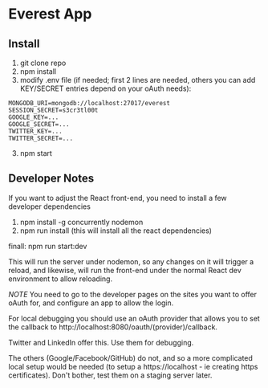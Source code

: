# Everest App
## Install ##
1. git clone repo
2. npm install
2. modify .env file (if needed; first 2 lines are needed, others you can add KEY/SECRET entries depend on your oAuth needs):
```
MONGODB_URI=mongodb://localhost:27017/everest
SESSION_SECRET=s3cr3tl00t
GOOGLE_KEY=...
GOOGLE_SECRET=...
TWITTER_KEY=...
TWITTER_SECRET=...
```
3. npm start

## Developer Notes ##
If you want to adjust the React front-end, you need to install a few developer dependencies
1. npm install -g concurrently nodemon
2. npm run install   (this will install all the react dependencies)

finall:
npm run start:dev

This will run the server under nodemon, so any changes on it will trigger a reload, and likewise, will run the front-end under the normal React dev environment to allow reloading.


*NOTE* You need to go to the developer pages on the sites you want to offer oAuth for, and configure an app to allow the login.

For local debugging you should use an oAuth provider that allows you to set the
callback to http://localhost:8080/oauth/(provider)/callback.

Twitter and LinkedIn offer this. Use them for debugging.

The others (Google/Facebook/GitHub) do not, and so a more complicated local setup would be needed (to setup a https://localhost - ie creating https certificates). Don't bother, test 
them on a staging server later.


